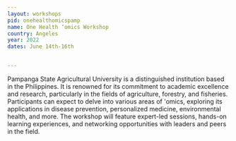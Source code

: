 ```yaml
---
layout: workshops
pid: onehealthomicspamp
name: One Health ‘omics Workshop
country: Angeles
year: 2022
dates: June 14th-16th


---
```


Pampanga State Agricultural University is a distinguished institution based in the Philippines. It is renowned for its commitment to academic excellence and research, particularly in the fields of agriculture, forestry, and fisheries. Participants can expect to delve into various areas of 'omics, exploring its applications in disease prevention, personalized medicine, environmental health, and more. The workshop will feature expert-led sessions, hands-on learning experiences, and networking opportunities with leaders and peers in the field.

